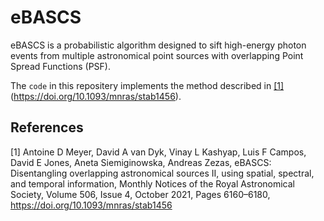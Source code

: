 # eBASCS

eBASCS is a probabilistic algorithm designed to sift high-energy photon events from multiple astronomical
point sources with overlapping Point Spread Functions (PSF).

The `code` in this repositery implements the method described in [[1]](#1) (https://doi.org/10.1093/mnras/stab1456).

## References
<a id="1">[1]</a> 
Antoine D Meyer, David A van Dyk, Vinay L Kashyap, Luis F Campos, David E Jones, Aneta Siemiginowska, Andreas Zezas, eBASCS: Disentangling overlapping astronomical sources II, using spatial, spectral, and temporal information, Monthly Notices of the Royal Astronomical Society, Volume 506, Issue 4, October 2021, Pages 6160–6180, https://doi.org/10.1093/mnras/stab1456
